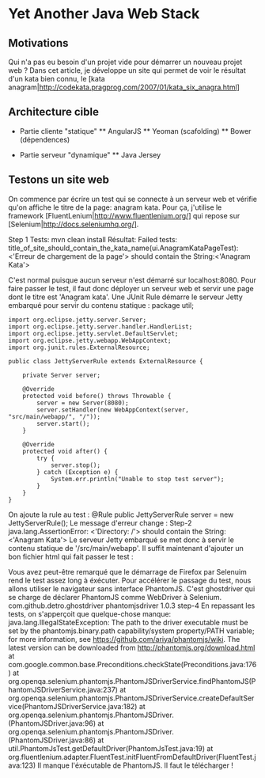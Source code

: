 Yet Another Java Web Stack
==========================

## Motivations

Qui n'a pas eu besoin d'un projet vide pour démarrer un nouveau projet web ? Dans cet article, je développe un site qui
permet de voir le résultat d'un kata bien connu, le
[kata anagram|http://codekata.pragprog.com/2007/01/kata_six_anagra.html]

## Architecture cible
* Partie cliente "statique"
** AngularJS
** Yeoman (scafolding)
** Bower (dépendences)

* Partie serveur "dynamique"
** Java Jersey

## Testons un site web
On commence par écrire un test qui se connecte à un serveur web et vérifie qu'on affiche le titre de la page: anagram
kata. Pour ça, j'utilise le framework [FluentLenium|http://www.fluentlenium.org/] qui repose sur
[Selenium|http://docs.seleniumhq.org/].

Step 1
Tests: mvn clean install
Résultat: Failed tests:   title_of_site_should_contain_the_kata_name(ui.AnagramKataPageTest): <'Erreur de chargement de la page'> should contain the String:<'Anagram Kata'>

C'est normal puisque aucun serveur n'est démarré sur localhost:8080. Pour faire passer le test, il faut donc déployer
un serveur web et servir une page dont le titre est 'Anagram kata'.
Une JUnit Rule démarre le serveur Jetty embarqué pour servir du contenu statique :
    package util;

    import org.eclipse.jetty.server.Server;
    import org.eclipse.jetty.server.handler.HandlerList;
    import org.eclipse.jetty.servlet.DefaultServlet;
    import org.eclipse.jetty.webapp.WebAppContext;
    import org.junit.rules.ExternalResource;

    public class JettyServerRule extends ExternalResource {

        private Server server;

        @Override
        protected void before() throws Throwable {
            server = new Server(8080);
            server.setHandler(new WebAppContext(server, "src/main/webapp/", "/"));
            server.start();
        }

        @Override
        protected void after() {
            try {
                server.stop();
            } catch (Exception e) {
                System.err.println("Unable to stop test server");
            }
        }
    }
On ajoute la rule au test :
    @Rule
    public JettyServerRule server = new JettyServerRule();
Le message d'erreur change :
Step-2
    java.lang.AssertionError: <'Directory: /'> should contain the String:<'Anagram Kata'>
Le serveur Jetty embarqué se met donc à servir le contenu statique de '/src/main/webapp'.
Il suffit maintenant d'ajouter un bon fichier html qui fait passer le test :
    <html>
    <head>
        <title>Anagram Kata</title>
    </head>
    </html>

Vous avez peut-être remarqué que le démarrage de Firefox par Selenuim rend le test assez long à éxécuter. Pour
accélérer le passage du test, nous allons utiliser le navigateur sans interface PhantomJS. C'est ghostdriver qui se
charge de déclarer PhantomJS comme WebDriver à Selenium.
    <dependency>
        <groupId>com.github.detro.ghostdriver</groupId>
        <artifactId>phantomjsdriver</artifactId>
        <version>1.0.3</version>
    </dependency>
step-4
En repassant les tests, on s'apperçoit que quelque-chose manque:
    java.lang.IllegalStateException: The path to the driver executable must be set by the phantomjs.binary.path capability/system property/PATH variable; for more information, see https://github.com/ariya/phantomjs/wiki. The latest version can be downloaded from http://phantomjs.org/download.html
        at com.google.common.base.Preconditions.checkState(Preconditions.java:176)
        at org.openqa.selenium.phantomjs.PhantomJSDriverService.findPhantomJS(PhantomJSDriverService.java:237)
        at org.openqa.selenium.phantomjs.PhantomJSDriverService.createDefaultService(PhantomJSDriverService.java:182)
        at org.openqa.selenium.phantomjs.PhantomJSDriver.<init>(PhantomJSDriver.java:96)
        at org.openqa.selenium.phantomjs.PhantomJSDriver.<init>(PhantomJSDriver.java:86)
        at util.PhantomJsTest.getDefaultDriver(PhantomJsTest.java:19)
        at org.fluentlenium.adapter.FluentTest.initFluentFromDefaultDriver(FluentTest.java:123)
Il manque l'éxécutable de PhantomJS. Il faut le télécharger !